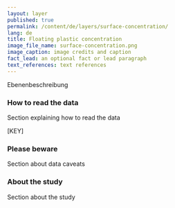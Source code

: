```yaml
---
layout: layer
published: true
permalink: /content/de/layers/surface-concentration/
lang: de
title: Floating plastic concentration
image_file_name: surface-concentration.png
image_caption: image credits and caption
fact_lead: an optional fact or lead paragraph
text_references: text references
---
```


Ebenenbeschreibung

### How to read the data

Section explaining how to read the data

[KEY]

### Please beware

Section about data caveats

### About the study

Section about the study
